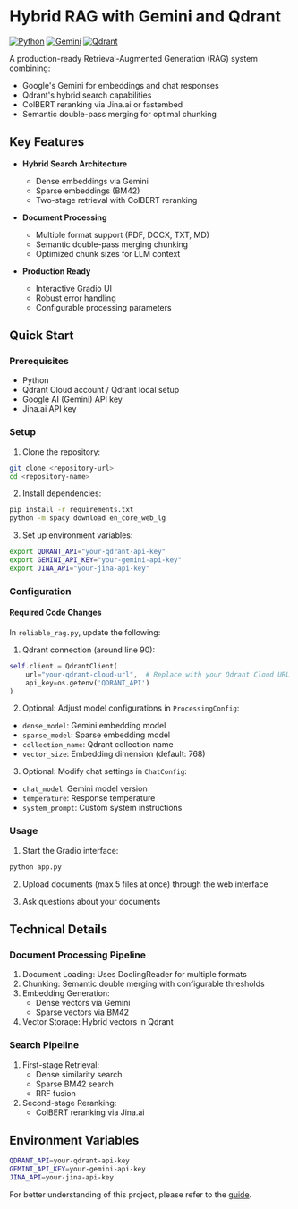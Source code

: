 # Hybrid RAG with Gemini and Qdrant

[![Python](https://img.shields.io/badge/python-blue.svg)](https://www.python.org/downloads/)
[![Gemini](https://img.shields.io/badge/LLM-Gemini-orange.svg)](https://ai.google.dev/)
[![Qdrant](https://img.shields.io/badge/Vector%20DB-Qdrant-green.svg)](https://qdrant.tech/)

A production-ready Retrieval-Augmented Generation (RAG) system combining:
- Google's Gemini for embeddings and chat responses
- Qdrant's hybrid search capabilities
- ColBERT reranking via Jina.ai or fastembed
- Semantic double-pass merging for optimal chunking

## Key Features

- **Hybrid Search Architecture**
  - Dense embeddings via Gemini
  - Sparse embeddings (BM42)
  - Two-stage retrieval with ColBERT reranking
  
- **Document Processing**
  - Multiple format support (PDF, DOCX, TXT, MD)
  - Semantic double-pass merging chunking
  - Optimized chunk sizes for LLM context

- **Production Ready**
  - Interactive Gradio UI
  - Robust error handling
  - Configurable processing parameters

## Quick Start

### Prerequisites

- Python
- Qdrant Cloud account / Qdrant local setup
- Google AI (Gemini) API key
- Jina.ai API key

### Setup

1. Clone the repository:
```bash
git clone <repository-url>
cd <repository-name>
```

2. Install dependencies:
```bash
pip install -r requirements.txt
python -m spacy download en_core_web_lg
```

3. Set up environment variables:
```bash
export QDRANT_API="your-qdrant-api-key"
export GEMINI_API_KEY="your-gemini-api-key"
export JINA_API="your-jina-api-key"
```

### Configuration

#### Required Code Changes

In `reliable_rag.py`, update the following:

1. Qdrant connection (around line 90):
```python
self.client = QdrantClient(
    url="your-qdrant-cloud-url",  # Replace with your Qdrant Cloud URL
    api_key=os.getenv('QDRANT_API')
)
```

2. Optional: Adjust model configurations in `ProcessingConfig`:
- `dense_model`: Gemini embedding model
- `sparse_model`: Sparse embedding model
- `collection_name`: Qdrant collection name
- `vector_size`: Embedding dimension (default: 768)

3. Optional: Modify chat settings in `ChatConfig`:
- `chat_model`: Gemini model version
- `temperature`: Response temperature
- `system_prompt`: Custom system instructions

### Usage

1. Start the Gradio interface:
```bash
python app.py
```

2. Upload documents (max 5 files at once) through the web interface

3. Ask questions about your documents

## Technical Details

### Document Processing Pipeline

1. Document Loading: Uses DoclingReader for multiple formats
2. Chunking: Semantic double merging with configurable thresholds
3. Embedding Generation:
   - Dense vectors via Gemini
   - Sparse vectors via BM42
4. Vector Storage: Hybrid vectors in Qdrant

### Search Pipeline

1. First-stage Retrieval:
   - Dense similarity search
   - Sparse BM42 search
   - RRF fusion
2. Second-stage Reranking:
   - ColBERT reranking via Jina.ai

## Environment Variables

```bash
QDRANT_API=your-qdrant-api-key
GEMINI_API_KEY=your-gemini-api-key
JINA_API=your-jina-api-key
```

For better understanding of this project, please refer to the [guide](guide.md).